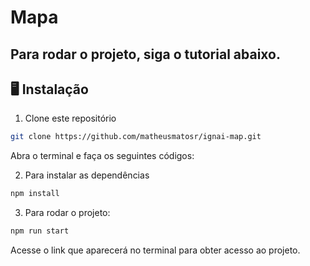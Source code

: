 # Mapa

## Para rodar o projeto, siga o tutorial abaixo.

## 🖥️ Instalação

1. Clone este repositório
```bash
git clone https://github.com/matheusmatosr/ignai-map.git
```

Abra o terminal e faça os seguintes códigos:
  
2. Para instalar as dependências

```bash
npm install
```

3. Para rodar o projeto:

```bash
npm run start
```

Acesse o link que aparecerá no terminal para obter acesso ao projeto.
